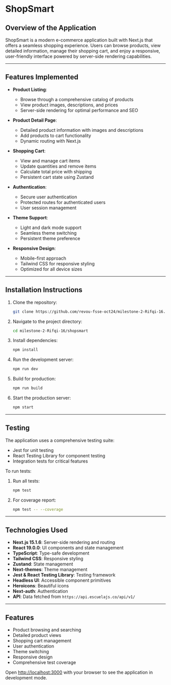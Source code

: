 # ShopSmart

## Overview of the Application

ShopSmart is a modern e-commerce application built with Next.js that offers a seamless shopping experience. Users can browse products, view detailed information, manage their shopping cart, and enjoy a responsive, user-friendly interface powered by server-side rendering capabilities.

---

## Features Implemented

- **Product Listing**:
  - Browse through a comprehensive catalog of products
  - View product images, descriptions, and prices
  - Server-side rendering for optimal performance and SEO

- **Product Detail Page**:
  - Detailed product information with images and descriptions
  - Add products to cart functionality
  - Dynamic routing with Next.js

- **Shopping Cart**:
  - View and manage cart items
  - Update quantities and remove items
  - Calculate total price with shipping
  - Persistent cart state using Zustand

- **Authentication**:
  - Secure user authentication
  - Protected routes for authenticated users
  - User session management

- **Theme Support**:
  - Light and dark mode support
  - Seamless theme switching
  - Persistent theme preference

- **Responsive Design**:
  - Mobile-first approach
  - Tailwind CSS for responsive styling
  - Optimized for all device sizes

---

## Installation Instructions

1. Clone the repository:
   ```bash
   git clone https://github.com/revou-fsse-oct24/milestone-2-Rifqi-16.git
   ```

2. Navigate to the project directory:
   ```bash
   cd milestone-2-Rifqi-16/shopsmart
   ```

3. Install dependencies:
   ```bash
   npm install
   ```

4. Run the development server:
   ```bash
   npm run dev
   ```

5. Build for production:
   ```bash
   npm run build
   ```

6. Start the production server:
   ```bash
   npm start
   ```

---

## Testing

The application uses a comprehensive testing suite:

- Jest for unit testing
- React Testing Library for component testing
- Integration tests for critical features

To run tests:

1. Run all tests:
   ```bash
   npm test
   ```

2. For coverage report:
   ```bash
   npm test -- --coverage
   ```

---

## Technologies Used

- **Next.js 15.1.6**: Server-side rendering and routing
- **React 19.0.0**: UI components and state management
- **TypeScript**: Type-safe development
- **Tailwind CSS**: Responsive styling
- **Zustand**: State management
- **Next-themes**: Theme management
- **Jest & React Testing Library**: Testing framework
- **Headless UI**: Accessible component primitives
- **Heroicons**: Beautiful icons
- **Next-auth**: Authentication
- **API**: Data fetched from `https://api.escuelajs.co/api/v1/`

---

## Features

- Product browsing and searching
- Detailed product views
- Shopping cart management
- User authentication
- Theme switching
- Responsive design
- Comprehensive test coverage

Open [http://localhost:3000](http://localhost:3000) with your browser to see the application in development mode.
